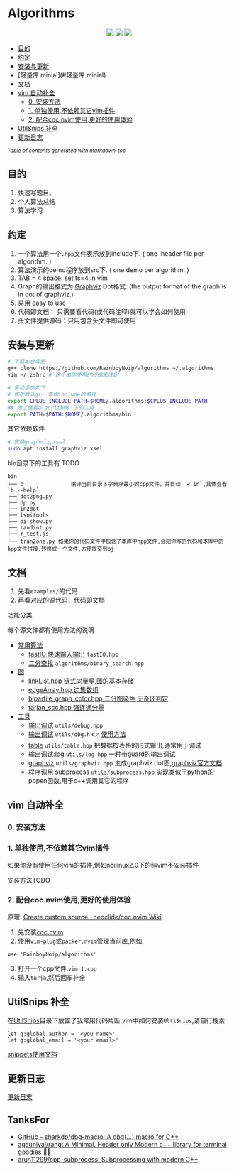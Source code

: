 # Algorithms

<p align="center">
    <a alt="c++">
        <img src="https://img.shields.io/badge/c++-%2300599C.svg?style=for-the-badge&logo=c%2B%2B&logoColor=white" /></a>
    <a href="https://www.gnu.org/licenses/gpl-3.0" alt="gpl-3.0">
        <img src="https://img.shields.io/github/license/rainboyNoip/algorithms?style=for-the-badge&color=blue" /></a>
    <a href="https://github.com/RainboyNoip/algorithms" alt="gpl-3.0">
        <img src="https://img.shields.io/badge/version-2022.8.22-blue?style=for-the-badge" /></a>
</p>


* [目的](#目的)
* [约定](#约定)
* [安装与更新](#安装与更新)
* [轻量库 minial](#轻量库 minial)
* [文档](#文档)
* [vim 自动补全](#vim-----)
  + [0. 安装方法](#0-----)
  + [1. 单独使用,不依赖其它vim插件](#1-----------vim--)
  + [2. 配合coc.nvim使用,更好的使用体验](#2---cocnvim----------)
* [UtilSnips 补全](#utilsnips---)
* [更新日志](#----)

<small><i><a href='http://ecotrust-canada.github.io/markdown-toc/'>Table of contents generated with markdown-toc</a></i></small>

## 目的

<!-- 受[xtaci/algorithms: Algorithms & Data structures in C++.](https://github.com/xtaci/algorithms) 启发，把写题目用到的算法与数据结构写出来，用于：-->

1. 快速写题目。
2. 个人算法总结
3. 算法学习

## 约定

1. 一个算法用一个`.hpp`文件表示放到include下. ( one .header file per algorithm. )
2. 算法演示的demo程序放到src下.  ( one demo per algorithm.  )
3. TAB = 4 space.  set ts=4 in vim
4. Graph的输出格式为 [Graphviz](http://www.graphviz.org/) Dot格式.  (the output format of the graph is in dot of graphviz.)
5. 易用 easy to use
6. 代码即文档： 只需要看代码(或代码注释)就可以学会如何使用
7. 头文件提供源码：只用包含头文件即可使用

## 安装与更新

```bash
# 下载本仓库到
g++ clone https://github.com/RainboyNoip/algorithms ~/.algorithms
vim ~/.zshrc # 这个由你使用的终端来决定

# 手动添加如下
# 修改默认g++ 查询include的路径
export CPLUS_INCLUDE_PATH=$HOME/.algorithms:$CPLUS_INCLUDE_PATH
## 为了使用algorithms 下的工具
export PATH=$PATH:$HOME/.algorithms/bin
```

其它依赖软件

```bash
# 安装graphviz,xsel
sudo apt install graphviz xsel
```


bin目录下的工具有 TODO
```plaintext
bin
├── b               编译当前目录下字典序最小的cpp文件，并自动` < in`,具体查看`b --help`
├── dot2png.py
├── dp.py
├── in2dot
├── lsoitools
├── oi-show.py
├── randint.py
├── r_test.js
└── tran2one.py 如果你的代码文件中包含了本库中hpp文件,会把你写的代码和本库中的hpp文件拼接,转换成一个文件,方便提交到oj

```

## 文档

1. 先看`examples/`的代码
2. 再看对应的源代码，代码即文档

功能分类

每个源文件都有使用方法的说明

- [常用算法](./include/algorithms)
  - [fastIO 快速输入输出](./include/fastIO.hpp) `fastIO.hpp`
  - [二分查找](./include/algorithms/binary_search.hpp) `algorithms/binary_search.hpp`
- [图](./include/graph)
  - [linkList.hpp 链式向量星,图的基本存储](./include/graph/linkList.hpp)
  - [edgeArray.hpp 边集数组](./include/graph/edgeArray.hpp)
  - [bipartile_graph_color.hpp 二分图染色,无奇环判定](./include/graph/bipartile_graph_color.hpp)
  - [tarjan_scc.hpp 强连通分量](./include/graph/tarjan_scc.hpp)
- [工具](./include/utils)
  - [输出调试](./include/utils/debug.hpp) `utils/debug.hpp`
  - [输出调试](./include/utils/dbg.h) `utils/dbg.h` 👉 [使用方法](https://github.com/sharkdp/dbg-macro)
  - [table](./include/utils/table.hpp) `utils/table.hpp` 把数据按表格的形式输出,通常用于调试
  - [输出调试:log](./include/utils/log.hpp) `utils/log.hpp` 一种带guard的输出调试
  - [graphviz](./include/utils/graphviz.hpp) `utils/graphviz.hpp` 生成graphviz dot图,[graphviz官方文档](https://graphviz.org/documentation/)
  - [程序调用 subprocess](./include/utils/subprocess.hpp) `utils/subprocess.hpp` 实现类似于python的popen函数,用于c++调用其它的程序

## vim 自动补全

### 0. 安装方法

### 1. 单独使用,不依赖其它vim插件

如果你没有使用任何vim的插件,例如noilinux2.0下的纯vim不安装插件

安装方法TODO

### 2. 配合coc.nvim使用,更好的使用体验

原理: [Create custom source · neoclide/coc.nvim Wiki](https://github.com/neoclide/coc.nvim/wiki/Create-custom-source)

1. 先安装[coc.nvim](https://github.com/neoclide/coc.nvim/)
2. 使用`vim-plug`或`packer.nvim`管理当前库,例如,
  ```
  use 'RainboyNoip/algorithms'
  ```
3. 打开一个cpp文件:`vim 1.cpp`
4. 输入`tarja`,然后回车补全

## UtilSnips 补全

在[UtilSnips](./UltiSnips)目录下放置了我常用代码片断,vim中如何安装`UltiSnips`,请自行搜索

```vimL
let g:global_author = '<you name>'
let g:global_email = '<your email>'
```

[snippets使用文档](./snips.md)

## 更新日志

[更新日志](./log.md)

## TanksFor

- [GitHub - sharkdp/dbg-macro: A dbg(…) macro for C++](htps://github.com/sharkdp/dbg-macro)
- [agauniyal/rang: A Minimal, Header only Modern c++ library for terminal goodies 💄✨](https://github.com/agauniyal/rang)
- [arun11299/cpp-subprocess: Subprocessing with modern C++](https://github.com/arun11299/cpp-subprocess)
